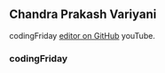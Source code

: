 ## Chandra Prakash Variyani

codingFriday [editor on GitHub](https://www.youtube.com/channel/UCscSurmy2BBa4hBspnyCcOw) youTube.

### codingFriday

